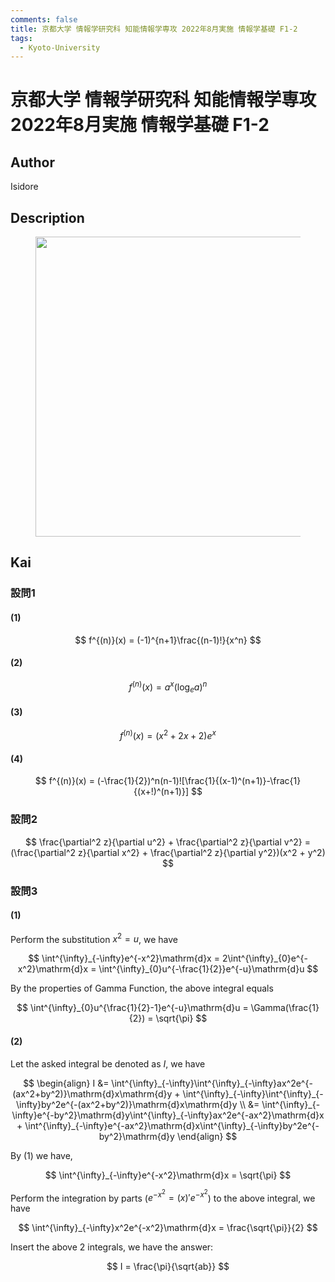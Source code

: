 ```yaml
---
comments: false
title: 京都大学 情報学研究科 知能情報学専攻 2022年8月実施 情報学基礎 F1-2
tags:
  - Kyoto-University
---
```

# 京都大学 情報学研究科 知能情報学専攻 2022年8月実施 情報学基礎 F1-2

## **Author**
Isidore

## **Description**
<figure style="text-align:center;">
  <img src="https://s2.loli.net/2024/06/27/fSDUupmWIkTFJr5.png" width="480"/>
</figure>

## **Kai**
### 設問1
#### (1)

$$
f^{(n)}(x) = (-1)^{n+1}\frac{(n-1)!}{x^n}
$$

#### (2)

$$
f^{(n)}(x) = a^x(\log_e a)^n
$$

#### (3)

$$
f^{(n)}(x) = (x^2+2x+2)e^x
$$

#### (4)

$$
f^{(n)}(x) = (-\frac{1}{2})^n(n-1)![\frac{1}{(x-1)^(n+1)}-\frac{1}{(x+!)^(n+1)}]
$$

### 設問2

$$
\frac{\partial^2 z}{\partial u^2} + \frac{\partial^2 z}{\partial v^2} = (\frac{\partial^2 z}{\partial x^2} + \frac{\partial^2 z}{\partial y^2})(x^2 + y^2)
$$

### 設問3
#### (1)
Perform the substitution $x^2 = u$, we have 

$$
\int^{\infty}_{-\infty}e^{-x^2}\mathrm{d}x = 2\int^{\infty}_{0}e^{-x^2}\mathrm{d}x = \int^{\infty}_{0}u^{-\frac{1}{2}}e^{-u}\mathrm{d}u
$$

By the properties of Gamma Function, the above integral equals

$$
\int^{\infty}_{0}u^{\frac{1}{2}-1}e^{-u}\mathrm{d}u = \Gamma(\frac{1}{2}) = \sqrt{\pi}
$$

#### (2)

Let the asked integral be denoted as $I$, we have

$$
\begin{align}
    I &= \int^{\infty}_{-\infty}\int^{\infty}_{-\infty}ax^2e^{-(ax^2+by^2)}\mathrm{d}x\mathrm{d}y + \int^{\infty}_{-\infty}\int^{\infty}_{-\infty}by^2e^{-(ax^2+by^2)}\mathrm{d}x\mathrm{d}y \\
    &= \int^{\infty}_{-\infty}e^{-by^2}\mathrm{d}y\int^{\infty}_{-\infty}ax^2e^{-ax^2}\mathrm{d}x + \int^{\infty}_{-\infty}e^{-ax^2}\mathrm{d}x\int^{\infty}_{-\infty}by^2e^{-by^2}\mathrm{d}y
\end{align}
$$

By (1) we have,

$$
\int^{\infty}_{-\infty}e^{-x^2}\mathrm{d}x = \sqrt{\pi}
$$

Perform the integration by parts ($e^{-x^2} = (x)'e^{-x^2}$) to the above integral, we have

$$
\int^{\infty}_{-\infty}x^2e^{-x^2}\mathrm{d}x = \frac{\sqrt{\pi}}{2}
$$

Insert the above 2 integrals, we have the answer:

$$
I = \frac{\pi}{\sqrt{ab}}
$$
